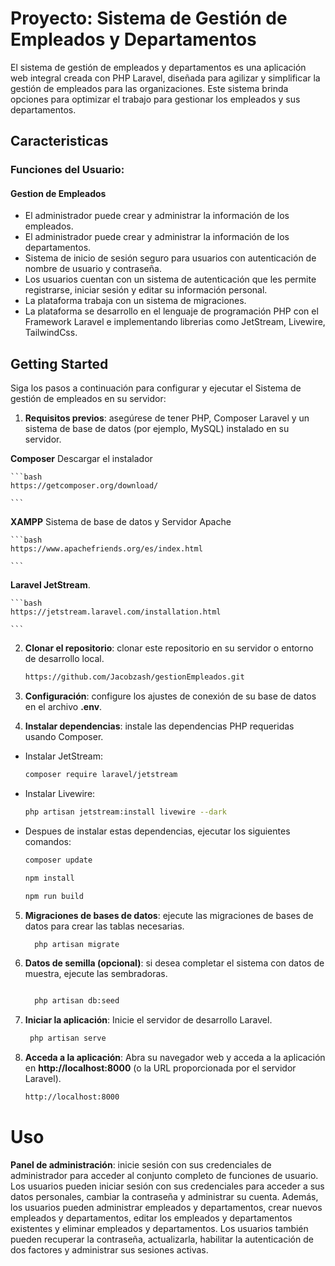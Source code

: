 # Proyecto: Sistema de Gestión de Empleados y Departamentos

El sistema de gestión de empleados y departamentos es una aplicación web integral creada con PHP Laravel, diseñada para agilizar y simplificar la gestión de empleados para las organizaciones. Este sistema brinda opciones para optimizar el trabajo para gestionar los empleados y sus departamentos.

## Caracteristicas

### Funciones del Usuario:

#### Gestion de Empleados

-   El administrador puede crear y administrar la información de los empleados.
- El administrador puede crear y administrar la información de los departamentos.
- Sistema de inicio de sesión seguro para usuarios con autenticación de nombre de usuario y contraseña.
- Los usuarios cuentan con un sistema de autenticación que les permite registrarse, iniciar sesión y editar su información personal.
- La plataforma trabaja con un sistema de migraciones.
- La plataforma se desarrollo en el lenguaje de programación PHP con el Framework Laravel e implementando librerias como JetStream, Livewire, TailwindCss.



## Getting Started

Siga los pasos a continuación para configurar y ejecutar el Sistema de gestión de empleados en su servidor:

1. **Requisitos previos**: asegúrese de tener PHP, Composer Laravel y un sistema de base de datos (por ejemplo, MySQL) instalado en su servidor.

**Composer** Descargar el instalador

    ```bash
    https://getcomposer.org/download/

    ```
    
**XAMPP** Sistema de base de datos y Servidor Apache 

    ```bash
    https://www.apachefriends.org/es/index.html

    ```
    
**Laravel JetStream**.

    ```bash
    https://jetstream.laravel.com/installation.html

    ```
    
2. **Clonar el repositorio**: clonar este repositorio en su servidor o entorno de desarrollo local.

    ```bash
    https://github.com/Jacobzash/gestionEmpleados.git

    ```

3.  **Configuración**: configure los ajustes de conexión de su base de datos en el archivo **.env**.

4. **Instalar dependencias**: instale las dependencias PHP requeridas usando Composer.

- Instalar JetStream:

    ```bash
    composer require laravel/jetstream

    ```

- Instalar Livewire:

    ```bash
    php artisan jetstream:install livewire --dark

    ```

- Despues de instalar estas dependencias, ejecutar los siguientes comandos:


    ```bash
    composer update

    npm install

    npm run build

    ```



5.  **Migraciones de bases de datos**: ejecute las migraciones de bases de datos para crear las tablas necesarias.

    ```bash
      php artisan migrate

    ```

6.  **Datos de semilla (opcional)**: si desea completar el sistema con datos de muestra, ejecute las sembradoras.

    ```bash

      php artisan db:seed

    ```

7.  **Iniciar la aplicación**: Inicie el servidor de desarrollo Laravel.

    ```bash
     php artisan serve

    ```

8.  **Acceda a la aplicación**: Abra su navegador web y acceda a la aplicación en **http://localhost:8000** (o la URL proporcionada por el servidor Laravel).


    ```bash
    http://localhost:8000

    ```

# Uso

**Panel de administración**: inicie sesión con sus credenciales de administrador para acceder al conjunto completo de funciones de usuario. Los usuarios pueden iniciar sesión con sus credenciales para acceder a sus datos personales, cambiar la contraseña y administrar su cuenta. Además, los usuarios pueden administrar empleados y departamentos, crear nuevos empleados y departamentos, editar los empleados y departamentos existentes y eliminar empleados y departamentos. Los usuarios también pueden recuperar la contraseña, actualizarla, habilitar la autenticación de dos factores y administrar sus sesiones activas.
